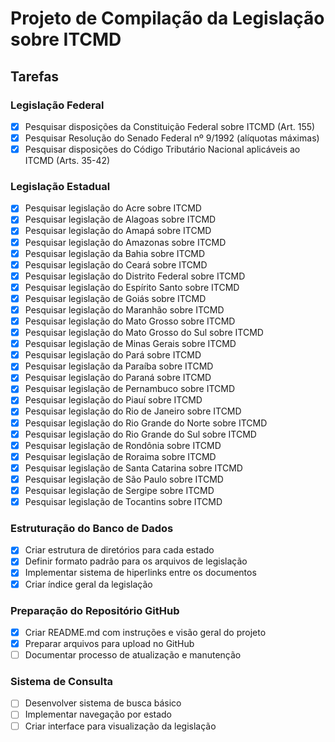 # Projeto de Compilação da Legislação sobre ITCMD

## Tarefas

### Legislação Federal
- [x] Pesquisar disposições da Constituição Federal sobre ITCMD (Art. 155)
- [x] Pesquisar Resolução do Senado Federal nº 9/1992 (alíquotas máximas)
- [x] Pesquisar disposições do Código Tributário Nacional aplicáveis ao ITCMD (Arts. 35-42)

### Legislação Estadual
- [x] Pesquisar legislação do Acre sobre ITCMD
- [x] Pesquisar legislação de Alagoas sobre ITCMD
- [x] Pesquisar legislação do Amapá sobre ITCMD
- [x] Pesquisar legislação do Amazonas sobre ITCMD
- [x] Pesquisar legislação da Bahia sobre ITCMD
- [x] Pesquisar legislação do Ceará sobre ITCMD
- [x] Pesquisar legislação do Distrito Federal sobre ITCMD
- [x] Pesquisar legislação do Espírito Santo sobre ITCMD
- [x] Pesquisar legislação de Goiás sobre ITCMD
- [x] Pesquisar legislação do Maranhão sobre ITCMD
- [x] Pesquisar legislação do Mato Grosso sobre ITCMD
- [x] Pesquisar legislação do Mato Grosso do Sul sobre ITCMD
- [x] Pesquisar legislação de Minas Gerais sobre ITCMD
- [x] Pesquisar legislação do Pará sobre ITCMD
- [x] Pesquisar legislação da Paraíba sobre ITCMD
- [x] Pesquisar legislação do Paraná sobre ITCMD
- [x] Pesquisar legislação de Pernambuco sobre ITCMD
- [x] Pesquisar legislação do Piauí sobre ITCMD
- [x] Pesquisar legislação do Rio de Janeiro sobre ITCMD
- [x] Pesquisar legislação do Rio Grande do Norte sobre ITCMD
- [x] Pesquisar legislação do Rio Grande do Sul sobre ITCMD
- [x] Pesquisar legislação de Rondônia sobre ITCMD
- [x] Pesquisar legislação de Roraima sobre ITCMD
- [x] Pesquisar legislação de Santa Catarina sobre ITCMD
- [x] Pesquisar legislação de São Paulo sobre ITCMD
- [x] Pesquisar legislação de Sergipe sobre ITCMD
- [x] Pesquisar legislação de Tocantins sobre ITCMD

### Estruturação do Banco de Dados
- [x] Criar estrutura de diretórios para cada estado
- [x] Definir formato padrão para os arquivos de legislação
- [x] Implementar sistema de hiperlinks entre os documentos
- [x] Criar índice geral da legislação

### Preparação do Repositório GitHub
- [x] Criar README.md com instruções e visão geral do projeto
- [x] Preparar arquivos para upload no GitHub
- [ ] Documentar processo de atualização e manutenção

### Sistema de Consulta
- [ ] Desenvolver sistema de busca básico
- [ ] Implementar navegação por estado
- [ ] Criar interface para visualização da legislação
